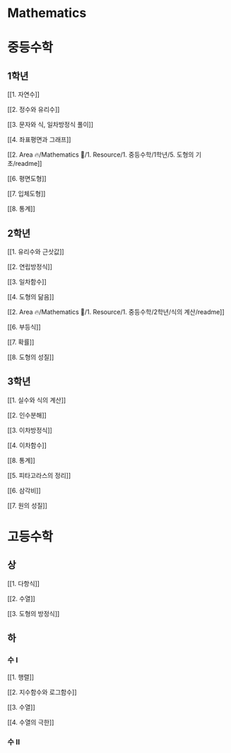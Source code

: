 # Mathematics

# 중등수학

## 1학년

[[1. 자연수]]

[[2. 정수와 유리수]]

[[3. 문자와 식, 일차방정식 풀이]]

[[4. 좌표평면과 그래프]]

[[2. Area 🔥/Mathematics 🔢/1. Resource/1. 중등수학/1학년/5. 도형의 기초/readme]]

[[6. 평면도형]]

[[7. 입체도형]]

[[8. 통계]]

## 2학년

[[1. 유리수와 근삿값]]

[[2. 연립방정식]]

[[3. 일차함수]]

[[4. 도형의 닮음]]

[[2. Area 🔥/Mathematics 🔢/1. Resource/1. 중등수학/2학년/식의 계산/readme]]

[[6. 부등식]]

[[7. 확률]]

[[8. 도형의 성질]]

## 3학년

[[1. 실수와 식의 계산]]

[[2. 인수분해]]

[[3. 이차방정식]]

[[4. 이차함수]]

[[8. 통계]]

[[5. 피타고라스의 정리]]

[[6. 삼각비]]

[[7. 원의 성질]]

# 고등수학

## 상

[[1. 다항식]]

[[2. 수열]]

[[3. 도형의 방정식]]

## 하


### 수 Ⅰ

[[1. 행렬]]

[[2. 지수함수와 로그함수]]

[[3. 수열]]

[[4. 수열의 극한]]

### 수 Ⅱ